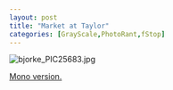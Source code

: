 ```yaml
---
layout: post
title: "Market at Taylor"
categories: [GrayScale,PhotoRant,fStop]
---
```

<img alt="bjorke_PIC25683.jpg" src="http://www.botzilla.com/blog/archives/pix2015/bjorke_PIC25683.jpg" class="img-responsive" border="0" />

<a href="https://www.flickr.com/photos/bjorke/16175252482/">Mono version.</a>


